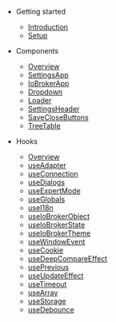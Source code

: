 -   Getting started

    -   [Introduction](README.md)
    -   [Setup](getting-started/setup.md)

-   Components

    -   [Overview](components/index.md)
    -   [SettingsApp](components/SettingsApp.md)
    -   [IoBrokerApp](components/IoBrokerApp.md)
    -   [Dropdown](components/Dropdown.md)
    -   [Loader](components/Loader.md)
    -   [SettingsHeader](components/SettingsHeader.md)
    -   [SaveCloseButtons](components/SaveCloseButtons.md)
    -   [TreeTable](components/TreeTable.md)


-   Hooks

    -   [Overview](hooks/index.md)
    -   [useAdapter](hooks/useAdapter.md)
    -   [useConnection](hooks/useConnection.md)
    -   [useDialogs](hooks/useDialogs.md)
    -   [useExpertMode](hooks/useExpertMode.md)
    -   [useGlobals](hooks/useGlobals.md)
    -   [useI18n](hooks/useI18n.md)
    -   [useIoBrokerObject](hooks/useIoBrokerObject.md)
    -   [useIoBrokerState](hooks/useIoBrokerState.md)
    -   [useIoBrokerTheme](hooks/useIoBrokerTheme.md)
    -   [useWindowEvent](hooks/useWindowEvent.md)
    -   [useCookie](hooks/useCookie.md)
    -   [useDeepCompareEffect](hooks/useDeepCompareEffect.md)
    -   [usePrevious](hooks/usePrevious.md)
    -   [useUpdateEffect](hooks/useUpdateEffect.md)
    -   [useTimeout](hooks/useTimeout.md)
    -   [useArray](hooks/useArray.md)
    -   [useStorage](hooks/useStorage.md)
    -   [useDebounce](hooks/useDebounce.md)
